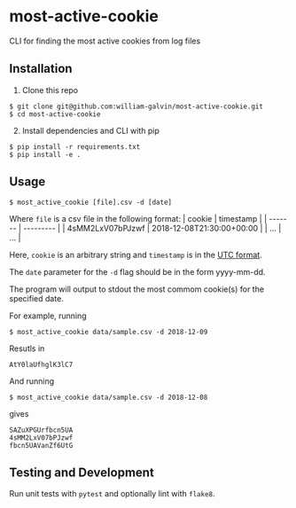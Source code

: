 # most-active-cookie
CLI for finding the most active cookies from log files

## Installation
1. Clone this repo
```
$ git clone git@github.com:william-galvin/most-active-cookie.git
$ cd most-active-cookie
```
2. Install dependencies and CLI with pip
```
$ pip install -r requirements.txt
$ pip install -e .
```

## Usage
```
$ most_active_cookie [file].csv -d [date]
```
Where `file` is a csv file in the following format:
| cookie           | timestamp |
| -------          | --------- |
| 4sMM2LxV07bPJzwf | 2018-12-08T21:30:00+00:00 |
| ...              | ...  |

Here, `cookie` is an arbitrary string and `timestamp` is in the [UTC format](https://en.wikipedia.org/wiki/ISO_8601).

The `date` parameter for the `-d` flag should be in the form yyyy-mm-dd. 

The program will output to stdout the most commom cookie(s) for the specified date.

For example, running 
```
$ most_active_cookie data/sample.csv -d 2018-12-09
```
Resutls in 
```
AtY0laUfhglK3lC7
```
And running 
```
$ most_active_cookie data/sample.csv -d 2018-12-08
```
gives
```
SAZuXPGUrfbcn5UA
4sMM2LxV07bPJzwf
fbcn5UAVanZf6UtG
```

## Testing and Development
Run unit tests with `pytest` and optionally lint with `flake8`.

